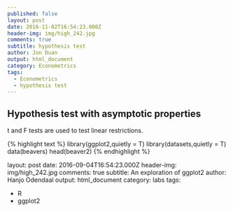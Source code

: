 ```yaml
---
published: false
layout: post
date: 2016-11-02T16:54:23.000Z
header-img: img/high_242.jpg
comments: true
subtitle: hypothesis test
author: Jon Duan
output: html_document
category: Econometrics
tags:
  - Econometrics
  - hypothesis test
---
```

## Hypothesis test with asymptotic properties


t and F tests are used to test linear restrictions.









{% highlight text %}
library(ggplot2,quietly = T)
library(datasets,quietly = T)
data(beavers)
head(beaver2)
{% endhighlight %}








































layout: post
date: 2016-09-04T16:54:23.000Z
header-img: img/high_242.jpg
comments: true
subtitle: An exploration of ggplot2
author: Hanjo Odendaal
output: html_document
category: labs
tags:
  - R
  - ggplot2


